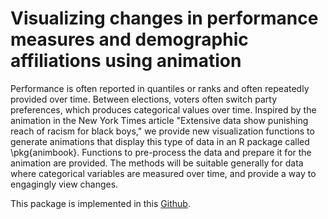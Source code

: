 # Visualizing changes in performance measures and demographic affiliations using animation

Performance is often reported in quantiles or ranks and often repeatedly provided over time. Between elections, voters often switch party preferences, which produces categorical values over time. Inspired by the animation in the New York Times article "Extensive data show punishing reach of racism for black boys," we provide new visualization functions to generate animations that display this type of data in an R package called \pkg{animbook}. Functions to pre-process the data and prepare it for the animation are provided. The methods will be suitable generally for data where categorical variables are measured over time, and provide a way to engagingly view changes.

This package is implemented in this [Github](https://github.com/KrisanatA/animbook).
